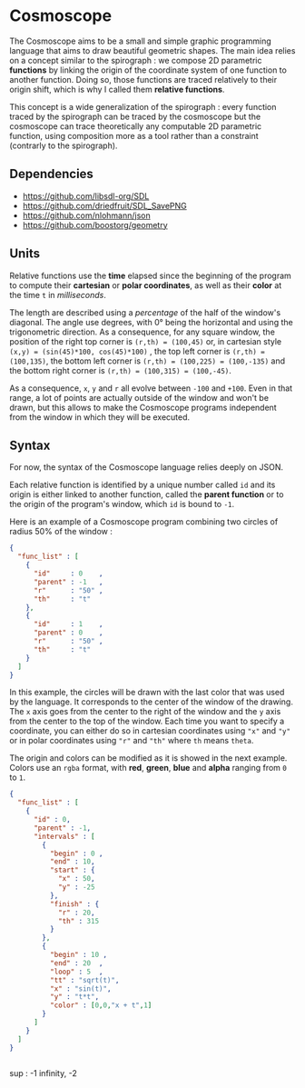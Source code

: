Cosmoscope
============

The Cosmoscope aims to be a small and simple graphic programming language that aims to draw beautiful geometric shapes. The main idea relies on a concept similar to the spirograph : we compose 2D parametric **functions** by linking the origin of the coordinate system of one function to another function. Doing so, those functions are traced relatively to their origin shift, which is why I called them **relative functions**. 

This concept is a wide generalization of the spirograph : every function traced by the spirograph can be traced by the cosmoscope but the cosmoscope can trace theoretically any computable 2D parametric function, using composition more as a tool rather than a constraint (contrarly to the spirograph).

Dependencies
-------------------
* https://github.com/libsdl-org/SDL
* https://github.com/driedfruit/SDL_SavePNG
* https://github.com/nlohmann/json
* https://github.com/boostorg/geometry

Units
--------

Relative functions use the **time** elapsed since the beginning of the program to compute their **cartesian** or **polar coordinates**, as well as their **color** at the time ``t`` in *milliseconds*.

The length are described using a *percentage* of the half of the window's diagonal. The angle use degrees, with 0° being the horizontal and using the trigonometric direction. As a consequence, for any square window, the position of the right top corner is ``(r,th) = (100,45)`` or, in cartesian style ``(x,y) = (sin(45)*100, cos(45)*100)`` , the top left corner is ``(r,th) = (100,135)``, the bottom left corner is ``(r,th) = (100,225) = (100,-135)`` and the bottom right corner is ``(r,th) = (100,315) = (100,-45)``.

As a consequence, ``x``, ``y`` and ``r`` all evolve between ``-100`` and ``+100``. Even in that range, a lot of points are actually outside of the window and won't be drawn, but this allows to make the Cosmoscope programs independent from the window in which they will be executed.

Syntax 
---------------

For now, the syntax of the Cosmoscope language relies deeply on JSON.

Each relative function is identified by a unique number called ``id`` and its origin is either linked to another function, called the **parent function** or to the origin of the program's window, which ``id`` is bound to ``-1``. 

Here is an example of a Cosmoscope program combining two circles of radius 50% of the window : 

````JSON
{
  "func_list" : [
    {
      "id"     : 0    ,
      "parent" : -1   ,
      "r"      : "50" ,
      "th"     : "t" 
    },
    {
      "id"     : 1    ,
      "parent" : 0    ,
      "r"      : "50" ,
      "th"     : "t"
    }
  ]
}      
````

In this example, the circles will be drawn with the last color that was used by the language. It corresponds to the center of the window of the drawing. The ``x`` axis goes from the center to the right of the window and the ``y`` axis from the center to the top of the window. Each time you want to specify a coordinate, you can either do so in cartesian coordinates using ``"x"`` and  ``"y"`` or in polar coordinates using ``"r"`` and ``"th"`` where ``th`` means ``theta``.

The origin and colors can be modified as it is showed in the next example. Colors use an ``rgba`` format, with **red**, **green**, **blue**  and **alpha** ranging from ``0`` to ``1``.


````JSON
{
  "func_list" : [
    {
      "id" : 0,
      "parent" : -1,
      "intervals" : [
        {
          "begin" : 0 , 
          "end" : 10,
          "start" : {
            "x" : 50,
            "y" : -25
          },
          "finish" : {
            "r" : 20,
            "th" : 315
          }
        },
        {
          "begin" : 10 , 
          "end" : 20  ,
          "loop" : 5  ,
          "tt" : "sqrt(t)",
          "x" : "sin(t)",
          "y" : "t*t",
          "color" : [0,0,"x + t",1] 
        }
      ]
    }
  ]
}
      
````

sup : -1 infinity, -2
